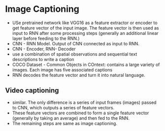 # Image Captioning

- USe pretrained network like VGG16 as a feature extractor or encoder to get
    feature vector of the input image. The feature vector is then used as input
    to RNN after some processing steps (generally an additional linear layer
    before feeding to the RNN.)
- CNN - RNN Model. Output of CNN connected as input to RNN. 
- CNN - Encoder, RNN- Decoder
- use a combination of spatial observations and sequential text descriptions to write
    a caption
- COCO Dataset - Common Objects in COntext: contains a large variety of images.
    Each image has five associated captions
- RNN decodes the feature vector and turn it into natural language.  

## Video captioning
- similar. The only difference is a series of input frames (images) passed to
    CNN, which outputs a series of feature vectors.
- These feature vectors are combined to form a single feature vector (generally
    by taking an average) and then fed to the RNN. 
- The remaining steps are same as image captioning.

